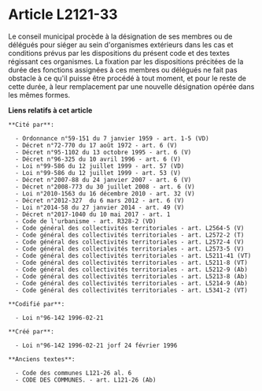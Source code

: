 # Article L2121-33

Le conseil municipal procède à la désignation de ses membres ou de délégués pour siéger au sein d'organismes extérieurs dans
les cas et conditions prévus par les dispositions du présent code et des textes régissant ces organismes. La fixation par les
dispositions précitées de la durée des fonctions assignées à ces membres ou délégués ne fait pas obstacle à ce qu'il puisse
être procédé à tout moment, et pour le reste de cette durée, à leur remplacement par une nouvelle désignation opérée dans les
mêmes formes.

**Liens relatifs à cet article**

	**Cité par**:

	  - Ordonnance n°59-151 du 7 janvier 1959 - art. 1-5 (VD)
	  - Décret n°72-770 du 17 août 1972 - art. 6 (V)
	  - Décret n°95-1102 du 13 octobre 1995 - art. 6 (V)
	  - Décret n°96-325 du 10 avril 1996 - art. 6 (V)
	  - Loi n°99-586 du 12 juillet 1999 - art. 57 (VD)
	  - Loi n°99-586 du 12 juillet 1999 - art. 53 (V)
	  - Décret n°2007-88 du 24 janvier 2007 - art. 6 (V)
	  - Décret n°2008-773 du 30 juillet 2008 - art. 6 (V)
	  - Loi n°2010-1563 du 16 décembre 2010 - art. 32 (V)
	  - Décret n°2012-327  du 6 mars 2012 - art. 6 (V)
	  - Loi n°2014-58 du 27 janvier 2014 - art. 49 (V)
	  - Décret n°2017-1040 du 10 mai 2017 - art. 1
	  - Code de l'urbanisme - art. R328-2 (VD)
	  - Code général des collectivités territoriales - art. L2564-5 (V)
	  - Code général des collectivités territoriales - art. L2572-2 (T)
	  - Code général des collectivités territoriales - art. L2572-4 (V)
	  - Code général des collectivités territoriales - art. L2573-5 (V)
	  - Code général des collectivités territoriales - art. L5211-41 (VT)
	  - Code général des collectivités territoriales - art. L5211-8 (VT)
	  - Code général des collectivités territoriales - art. L5212-9 (Ab)
	  - Code général des collectivités territoriales - art. L5213-8 (Ab)
	  - Code général des collectivités territoriales - art. L5214-9 (Ab)
	  - Code général des collectivités territoriales - art. L5341-2 (VT)

	**Codifié par**:

	  - Loi n°96-142 1996-02-21

	**Créé par**:

	  - Loi n°96-142 1996-02-21 jorf 24 février 1996

	**Anciens textes**:

	  - Code des communes L121-26 al. 6
	  - CODE DES COMMUNES. - art. L121-26 (Ab)
